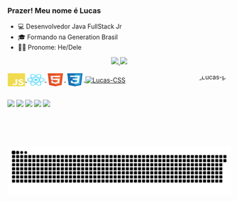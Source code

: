 ### Prazer! Meu nome é Lucas


- 💻 Desenvolvedor Java FullStack Jr
- 🎓 Formando na Generation Brasil
- 🧑🏻 Pronome: He/Dele

<div align="center">
  <a href="https://github.com/LucasIluminado">
  <img height="151em" src="https://github-readme-stats.vercel.app/api?username=lucasiluminado&show_icons=true&theme=tokyonight&include_all_commits=true&count_private=true"/>
  <img height="145em" src="https://github-readme-stats.vercel.app/api/top-langs/?username=lucasiluminado&layout=compact&langs_count=7&theme=tokyonight"/>
</div>
<div style="display: inline_block"><br>
  <img align="center" alt="Lucas-Js" height="30" width="40" src="https://raw.githubusercontent.com/devicons/devicon/master/icons/javascript/javascript-plain.svg">
  <img align="center" alt="Lucas-React" height="30" width="40" src="https://raw.githubusercontent.com/devicons/devicon/master/icons/react/react-original.svg">
  <img align="center" alt="Lucas-HTML" height="30" width="40" src="https://raw.githubusercontent.com/devicons/devicon/master/icons/html5/html5-original.svg">
  <img align="center" alt="Lucas-CSS" height="30" width="40" src="https://raw.githubusercontent.com/devicons/devicon/master/icons/css3/css3-original.svg">
  <img align="center" alt="Lucas-CSS" height="40" width="46" src="https://cdn.jsdelivr.net/gh/devicons/devicon/icons/java/java-original-wordmark.svg">
  <img align="right" alt="Lucas-pic" height="165" style="border-radius:60px;" src="https://i.picasion.com/pic91/82c63dd659fd13ed467753c2d1f17403.gif">
  
  </div>
  
  ##
  
  <div> 
 
  <a href="https://instagram.com/lucas_sousa_k7" target="_blank"><img src="https://img.shields.io/badge/-Instagram-%23E4405F?style=for-the-badge&logo=instagram&logoColor=white" target="_blank"></a>
 	<a href="https://www.twitch.tv/zzlucask7zz" target="_blank"><img src="https://img.shields.io/badge/Twitch-9146FF?style=for-the-badge&logo=twitch&logoColor=white" target="_blank"></a>
 <a href="https://discord.gg/dc3DEJNP" target="_blank"><img src="https://img.shields.io/badge/Discord-7289DA?style=for-the-badge&logo=discord&logoColor=white" target="_blank"></a> 
  <a href = "mailto:lucas1008pleg@gmail.com"><img src="https://img.shields.io/badge/-Gmail-%23333?style=for-the-badge&logo=gmail&logoColor=white" target="_blank"></a>
  <a href="https://www.linkedin.com/in/lucas-bernardino-de-sousa-b8707a1a2/" target="_blank"><img src="https://img.shields.io/badge/-LinkedIn-%230077B5?style=for-the-badge&logo=linkedin&logoColor=white" target="_blank"></a> 
 
  
  ![Snake animation](https://github.com/lucasiluminado/lucasiluminado/blob/output/github-contribution-grid-snake.svg)
 
</div>
